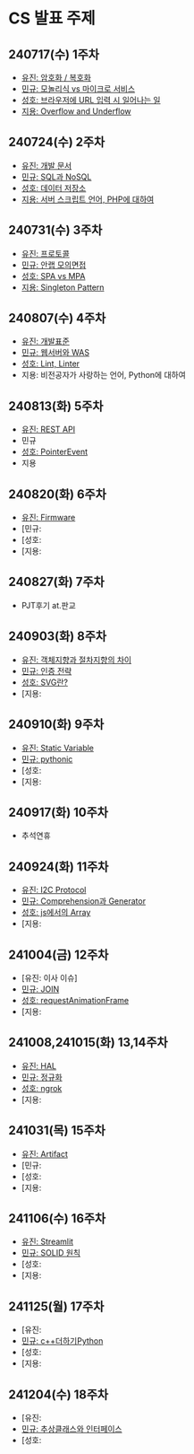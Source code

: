 # CS 발표 주제

## 240717(수) 1주차

- [유진: 암호화 / 복호화](../cs-study/week01/Encryption%20&%20Decryption)
- [민규: 모놀리식 vs 마이크로 서비스](../cs-study/week01/Monolithic%20&%20MicroService)
- [성호: 브라우저에 URL 입력 시 일어나는 일](../cs-study/week01/when_browser_enter_url)
- [지용: Overflow and Underflow](../cs-study/week01/OverFlowAndUnderFlow)

## 240724(수) 2주차

- [유진: 개발 문서](../cs-study/week02/dev%20descriptions)
- [민규: SQL과 NoSQL](../cs-study/week02/RDBMS%20NoSQL)
- [성호: 데이터 저장소](../cs-study/week02/database_storage)
- [지용: 서버 스크립트 언어, PHP에 대하여](../cs-study/week02/PHP_Hypertext%20Preprocessor)

## 240731(수) 3주차

- [유진: 프로토콜](../cs-study/week03/protocol)
- [민규: 안랩 모의면접](비공개)
- [성호: SPA vs MPA](../cs-study/week03/spa_vs_mpa)
- [지용: Singleton Pattern](../cs-study/week03/Singleton%20Pattern/)

## 240807(수) 4주차

- [유진: 개발표준](../cs-study/week04/dev%20standard)
- [민규: 웹서버와 WAS](../cs-study/week04/WebServer%20WAS)
- [성호: Lint, Linter](../cs-study/week04/lint/lint.md)
- 지용: 비전공자가 사랑하는 언어, Python에 대하여

## 240813(화) 5주차

- [유진: REST API](../cs-study/week05/REST%20API)
- 민규
- [성호: PointerEvent](../cs-study/week05/PointerEvent)
- 지용

## 240820(화) 6주차

- [유진: Firmware](../cs-study/week06/Firmware)
- [민규:
- [성호:
- [지용:

## 240827(화) 7주차

- PJT후기 at.판교

## 240903(화) 8주차

- [유진: 객체지향과 절차지향의 차이](../cs-study/week08/OOP%20vs%20PP/)
- [민규: 인증 전략](./week08/authentication%20strategy)
- [성호: SVG란?](../cs-study/week08/aboutSVG/)
- [지용:

## 240910(화) 9주차

- [유진: Static Variable](./week09/static_var/StaticVariable.md)
- [민규: pythonic](./week09/pythonic/pythonic.pdf)
- [성호:
- [지용:

## 240917(화) 10주차

- 추석연휴

## 240924(화) 11주차

- [유진: I2C Protocol](./week11/I2C/I2C.md)
- [민규: Comprehension과 Generator](./week11/comprehension/Comprehension_Generator.pdf)
- [성호: js에서의 Array](./week11/js-array/)
- [지용:

## 241004(금) 12주차

- [유진: 이사 이슈]
- [민규: JOIN](./week12/Join/join.pdf)
- [성호: requestAnimationFrame](./week12/raf/requestAnimationFrame.md)
- [지용:

## 241008,241015(화) 13,14주차

- [유진: HAL](./week13/HAL.md)
- [민규: 정규화](./week13/normalization.pdf)
- [성호: ngrok](./week13/ngrok/ngrok.md)
- [지용:

## 241031(목) 15주차

- [유진: Artifact](./week15/Artifact.md)
- [민규:
- [성호:
- [지용:

## 241106(수) 16주차

- [유진: Streamlit](./week16/Streamlit/Streamlit.md)
- [민규: SOLID 원칙](./week16/SOLID/SOLID_원칙.pdf)
- [성호:
- [지용:

## 241125(월) 17주차

- [유진:
- [민규: c++더하기Python](.week17/python+c++.pdf)
- [성호:
- [지용:

## 241204(수) 18주차

- [유진:
- [민규: 추상클래스와 인터페이스](.week18/interface_abc.pdf)
- [성호:
